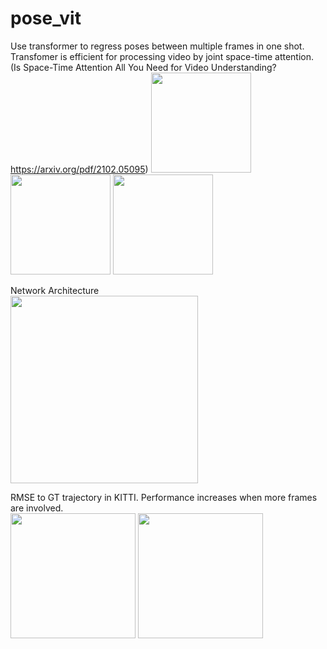 # pose_vit

Use transformer to regress poses between multiple frames in one shot.
Transfomer is efficient for processing video by joint space-time attention. (Is Space-Time Attention All You Need for Video Understanding?
https://arxiv.org/pdf/2102.05095)
<img src="https://github.com/LeungTsang/pose_vit/raw/master/fig/pic1.png" width="160px">
<img src="https://github.com/LeungTsang/pose_vit/raw/master/fig/pic2.png" width="160px">
<img src="https://github.com/LeungTsang/pose_vit/raw/master/fig/pic3.png" width="160px">

Network Architecture  
<img src="https://github.com/LeungTsang/pose_vit/raw/master/fig/Architecture_pose_vit.png" width="300px">  

RMSE to GT trajectory in KITTI. Performance increases when more frames are involved.  
<img src="https://github.com/LeungTsang/pose_vit/raw/master/fig/rmse9.png" width="200px">
<img src="https://github.com/LeungTsang/pose_vit/raw/master/fig/rmse10.png" width="200px">
